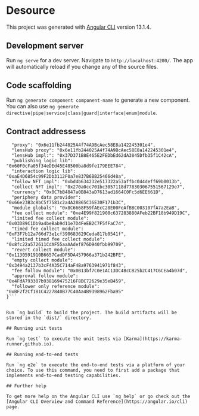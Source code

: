 # Desource

This project was generated with [Angular CLI](https://github.com/angular/angular-cli) version 13.1.4.

## Development server

Run `ng serve` for a dev server. Navigate to `http://localhost:4200/`. The app will automatically reload if you change any of the source files.

## Code scaffolding

Run `ng generate component component-name` to generate a new component. You can also use `ng generate directive|pipe|service|class|guard|interface|enum|module`.

## Contract addressess
```{
  "proxy": "0x6e11fb244025A4f74A9BcAec58E8a142245301e4",
  "lensHub proxy": "0x6e11fb244025A4f74A9BcAec58E8a142245301e4",
  "lensHub impl:": "0x37D371B8E465E2FEDbEd62dA3845Dfb35f1C42cA",
  "publishing logic lib": "0x60F0cFa05f34eDEd45E40500ba8d9fe179EEE784",
  "interaction logic lib": "0xaE4D6854c99F2Db3112F0a7e837B6BB25466d48a",
  "follow NFT impl": "0xbd4b634232e517322a53affbc044deff69b0013b",
  "collect NFT impl": "0x270a0cc701bc3057118d778303067551567129e7",
  "currency": "0x0C7bB4847a0B843aD7613ad1664C0Fc5d6EE661D",
  "periphery data provider": "0x66e23B3c8bC5f7581c2a4A28865C36E30F171b3C",
  "module globals": "0x8C6668F59fAEcC28E00FeAfBBC003107fA7a2EaB",
  "fee collect module": "0xe4E99f821908c637283880AFeb22BF18b949D19C",
  "limited fee collect module": "0x03D89C1Db9a4beBab9d11e7D4FeEB2C7F5fFaC74",
  "timed fee collect module": "0xF3F7b12a766d73e1cf390683629Ceda817b0541f",
  "limited timed fee collect module": "0x8fc22a572611CdAF55aaAAdef876D940fbb99709",
  "revert collect module": "0x1130591910B6657CadDF5DA457966a371b242BFE",
  "empty collect module": "0x3494a2137b3cF4A35C714aF4Ba9763941971f843",
  "fee follow module": "0x0B13bf7C0e1AC13DC4BcCB25b2C417C6CEa4b07d",
  "approval follow module": "0x4FdA793307b938169475216F8BC72629e35eB459",
  "follower only reference module": "0xBF2f2Cf181C4227840B77C40Aa4B9398962Fba95"
}```


Run `ng build` to build the project. The build artifacts will be stored in the `dist/` directory.

## Running unit tests

Run `ng test` to execute the unit tests via [Karma](https://karma-runner.github.io).

## Running end-to-end tests

Run `ng e2e` to execute the end-to-end tests via a platform of your choice. To use this command, you need to first add a package that implements end-to-end testing capabilities.

## Further help

To get more help on the Angular CLI use `ng help` or go check out the [Angular CLI Overview and Command Reference](https://angular.io/cli) page.
